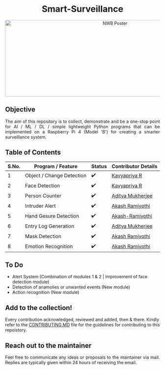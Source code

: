 <h1 align="center"><a name="section_name">Smart-Surveillance</a></h1>

<p align="center" width="100%">
<img width="700" height="250" alt="NWB Poster" src="https://raw.githubusercontent.com/Surveillance-NWB/Smart-Home-Surveillance/main/Project%20Poster.png">
</p>

## Objective
<div align="justify">
The aim of this repository is to collect, demonstrate and be a one-stop point for AI / ML / DL / simple lightweight Python programs that can be implemented on a Raspberry Pi 4 (Model 'B') for creating a smarter surveillance system.
</div>

## Table of Contents
| S.No. | Program / Feature  |  Status  | Contributor Details  | 
|---|---|---|---|
| 1 | Object / Change Detection  | :heavy_check_mark:  | [Kavyapriya R](https://github.com/Kavyapriyakp) |
| 2 | Face Detection  | :heavy_check_mark:  | [Kavyapriya R](https://github.com/Kavyapriyakp) | 
| 3 | Person Counter | :heavy_check_mark: | [Aditya Mukherjee](https://github.com/adityamukherjee42) |
| 4 | Intruder Alert  |  :heavy_check_mark: | [Akash Ramjyothi](https://github.com/Akash-Ramjyothi)  | 
| 5 | Hand Gesure Detection  |:heavy_check_mark: | [Akash-Ramjyothi](https://github.com/Akash-Ramjyothi)  | 
| 6 | Entry Log Generation | :heavy_check_mark: | [Aditya Mukherjee](https://github.com/adityamukherjee42) |
| 7 | Mask Detection | :heavy_check_mark: | [Akash Ramjyothi](https://github.com/Akash-Ramjyothi) |
| 8 | Emotion Recognition | :heavy_check_mark: | [Akash Ramjyothi](https://github.com/Akash-Ramjyothi) |


## To Do
* Alert System (Combination of modules 1 & 2 | Improvement of face detection module)
* Detection of anamolies or unwanted events (New module)
* Action recognition (New module)

## Add to the collection!

Every contribution acknowledged, reviewed and added, then & there. Kindly refer to the [CONTRIBUTING.MD](https://github.com/Surveillance-NWB/Home-Surveillance/blob/main/CONTRIBUTING.md) file for the guidelines for contributing to this repoistory.

## Reach out to the maintainer
<div align="justify">
Feel free to communicate any ideas or proposals to the maintainer via mail.  Replies are typically given within 24 hours of receiving the email.
</div>

